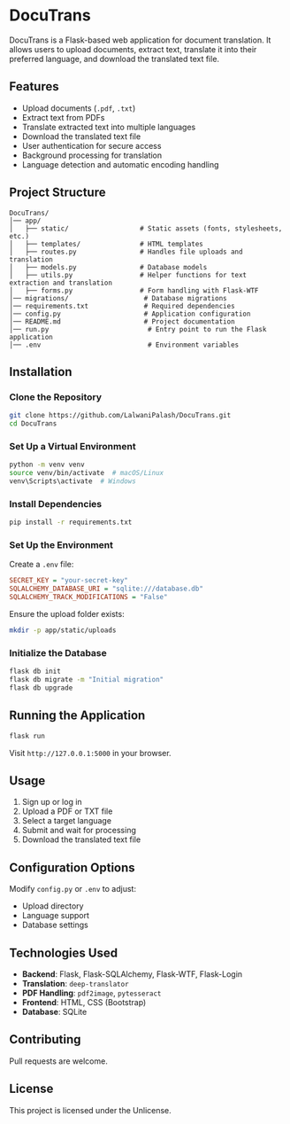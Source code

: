 # DocuTrans

DocuTrans is a Flask-based web application for document translation. It allows users to upload documents, extract text, translate it into their preferred language, and download the translated text file.

## Features

- Upload documents (`.pdf`, `.txt`)
- Extract text from PDFs
- Translate extracted text into multiple languages
- Download the translated text file
- User authentication for secure access
- Background processing for translation
- Language detection and automatic encoding handling

## Project Structure

```
DocuTrans/
│── app/
│   ├── static/                  # Static assets (fonts, stylesheets, etc.)
│   ├── templates/               # HTML templates
│   ├── routes.py                # Handles file uploads and translation
│   ├── models.py                # Database models
│   ├── utils.py                 # Helper functions for text extraction and translation
│   ├── forms.py                 # Form handling with Flask-WTF
│── migrations/                   # Database migrations
│── requirements.txt              # Required dependencies
│── config.py                     # Application configuration
│── README.md                     # Project documentation
│── run.py                         # Entry point to run the Flask application
│── .env                           # Environment variables
```

## Installation

### Clone the Repository
```bash
git clone https://github.com/LalwaniPalash/DocuTrans.git
cd DocuTrans
```

### Set Up a Virtual Environment
```bash
python -m venv venv
source venv/bin/activate  # macOS/Linux
venv\Scripts\activate  # Windows
```

### Install Dependencies
```bash
pip install -r requirements.txt
```

### Set Up the Environment

Create a `.env` file:
```ini
SECRET_KEY = "your-secret-key"
SQLALCHEMY_DATABASE_URI = "sqlite:///database.db"
SQLALCHEMY_TRACK_MODIFICATIONS = "False"
```
Ensure the upload folder exists:
```bash
mkdir -p app/static/uploads
```

### Initialize the Database
```bash
flask db init
flask db migrate -m "Initial migration"
flask db upgrade
```

## Running the Application
```bash
flask run
```
Visit `http://127.0.0.1:5000` in your browser.

## Usage

1. Sign up or log in
2. Upload a PDF or TXT file
3. Select a target language
4. Submit and wait for processing
5. Download the translated text file

## Configuration Options

Modify `config.py` or `.env` to adjust:
- Upload directory
- Language support
- Database settings

## Technologies Used

- **Backend**: Flask, Flask-SQLAlchemy, Flask-WTF, Flask-Login
- **Translation**: `deep-translator`
- **PDF Handling**: `pdf2image`, `pytesseract`
- **Frontend**: HTML, CSS (Bootstrap)
- **Database**: SQLite

## Contributing

Pull requests are welcome. 

## License

This project is licensed under the Unlicense.
